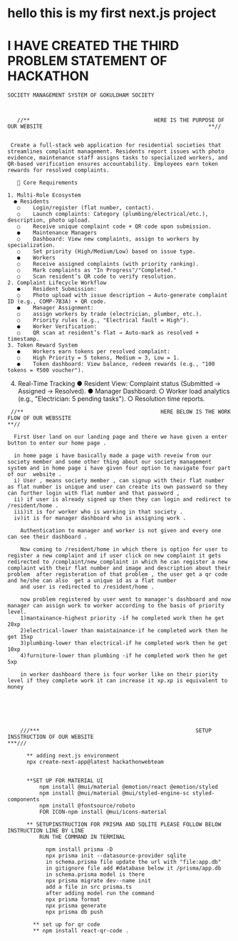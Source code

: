 # hello this is my first next.js project

# I HAVE CREATED THE THIRD PROBLEM STATEMENT OF HACKATHON
    SOCIETY MANAGEMENT SYSTEM OF GOKULDHAM SOCIETY 
   
       
       
       //**                                       HERE IS THE PURPOSE OF OUR WEBSITE                                                    **//


     Create a full-stack web application for residential societies that streamlines complaint management. Residents report issues with photo evidence, maintenance staff assigns tasks to specialized workers, and QR-based verification ensures accountability. Employees earn token rewards for resolved complaints.

       🎯 Core Requirements

    1. Multi-Role Ecosystem
      ●	Residents
       ○	Login/register (flat number, contact).
       ○	Launch complaints: Category (plumbing/electrical/etc.), description, photo upload.
       ○	Receive unique complaint code + QR code upon submission.
       ●	Maintenance Managers
       ○	Dashboard: View new complaints, assign to workers by specialization.
       ○	Set priority (High/Medium/Low) based on issue type.
       ●	Workers
       ○	Receive assigned complaints (with priority ranking).
       ○	Mark complaints as "In Progress"/"Completed."
       ○	Scan resident’s QR code to verify resolution.
    2. Complaint Lifecycle Workflow
       ●	Resident Submission:
       ○	Photo upload with issue description → Auto-generate complaint ID (e.g., COMP-7B3A) + QR code.
       ●	Manager Assignment:
       ○	assign workers by trade (electrician, plumber, etc.).
       ○	Priority rules (e.g., "Electrical fault = High").
       ●	Worker Verification:
       ○	QR scan at resident’s flat → Auto-mark as resolved + timestamp.
    3. Token Reward System
       ●	Workers earn tokens per resolved complaint:
       ○	High Priority = 5 tokens, Medium = 3, Low = 1.
       ●	Token dashboard: View balance, redeem rewards (e.g., "100 tokens = ₹500 voucher").
   4. Real-Time Tracking
       ●	Resident View: Complaint status (Submitted → Assigned → Resolved).
       ●	Manager Dashboard:
       ○	Worker load analytics (e.g., "Electrician: 5 pending tasks").
       ○	Resolution time reports.







     //**                                           HERE BELOW IS THE WORK FLOW OF OUR WEBSSITE                                               **//

      First User land on our landing page and there we have given a enter button to enter our home page .
      
      in home page i have basically made a page with reveiw from our society member and some other thing about our society management system and in home page i have given four option to navigate four part of our  website .
      i) User , means society member , can signup with their flat number as flat number is unique and user can create its own password so they can further login with flat number and that password ,
      ii) if user is already signed up then they can login and redirect to /resident/home .
      iii)it is for worker who is working in that society .
      iv)it is for manager dashboard who is assigning work .

        Authentication to manager and worker is not given and every one can see their dashboard .

        Now coming to /resident/home in which there is option for user to register a new complaint and if user click on new complaint it gets redirected to /complaint/new_complaint in which he can register a new complaint with their flat number and image and description about their problem  after registeration of that problem , the user get a qr code and he/she can also  get a unique id as a flat number
        and user is redirected to /resident/home .
       
        now problem registered by user went to manager's dashboard and now manager can assign work to worker according to the basis of priority level.
        1)mantainance-highest priority -if he completed work then he get 20xp 
        2)electrical-lower than maintainance-if he completed work then he get 15xp 
        3)plumbing-lower than electrical-if he completed work then he get 10xp 
        4)furniture-lower than plumbing -if he completed work then he get 5xp 

        in worker dashboard there is four worker like on their piority level if they complete work it can increase it xp.xp is equivalent to money






        ///***                                                 SETUP INSSTRUCTION OF OUR WEBSITE                                           ***///

          ** adding next.js environment
          npx create-next-app@latest hackathonwebteam
          

          **SET UP FOR MATERIAL UI
              npm install @mui/material @emotion/react @emotion/styled 
              npm install @mui/material @mui/styled-engine-sc styled-components
              npm install @fontsource/roboto
              FOR ICON-npm install @mui/icons-material

          ** SETUPINSTRUCTION FOR PRISMA AND SQLITE PLEASE FOLLOW BELOW INSTRUCTION LINE BY LINE 
              RUN THE COMMAND IN TERMINAL

                npm install prisma -D
                npx prisma init --datasource-provider sqlite
                in schema.prisma file update the url with "file:app.db"
                in gitignore file add #database below it /prisma/app.db
                in schema.prisma model is there
                npx prisma migrate dev--name init
                add a file in src prisma.ts
                after adding model run the command
                npx prisma format
                npx prisma generate
                npx prisma db push

            ** set up for qr code 
            ** npm install react-qr-code .